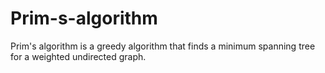 # Prim-s-algorithm
Prim's algorithm is a greedy algorithm that finds a minimum spanning tree for a weighted undirected graph.

